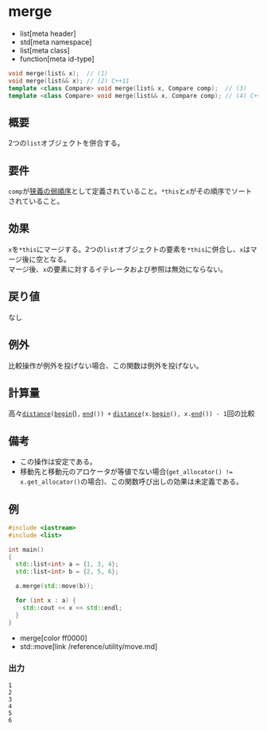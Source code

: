 # merge
* list[meta header]
* std[meta namespace]
* list[meta class]
* function[meta id-type]

```cpp
void merge(list& x);  // (1)
void merge(list&& x); // (2) C++11
template <class Compare> void merge(list& x, Compare comp);  // (3)
template <class Compare> void merge(list&& x, Compare comp); // (4) C++11
```

## 概要
2つの`list`オブジェクトを併合する。


## 要件
`comp`が[狭義の弱順序](/reference/algorithm.md#strict-weak-ordering)として定義されていること。`*this`と`x`がその順序でソートされていること。


## 効果
`x`を`*this`にマージする。2つの`list`オブジェクトの要素を`*this`に併合し、`x`はマージ後に空となる。  
マージ後、`x`の要素に対するイテレータおよび参照は無効にならない。


## 戻り値
なし


## 例外
比較操作が例外を投げない場合、この関数は例外を投げない。


## 計算量
高々[`distance`](/reference/iterator/distance.md)`(`[`begin`](begin.md)()`,` [`end`](end.md)`()) +` [`distance`](/reference/iterator/distance.md)`(x.`[`begin`](begin.md)`(), x.`[`end`](end.md)`()) - 1`回の比較


## 備考
- この操作は安定である。
- 移動先と移動元のアロケータが等値でない場合(`get_allocator() != x.get_allocator()`の場合)、この関数呼び出しの効果は未定義である。


## 例
```cpp
#include <iostream>
#include <list>

int main()
{
  std::list<int> a = {1, 3, 4};
  std::list<int> b = {2, 5, 6};

  a.merge(std::move(b));

  for (int x : a) {
    std::cout << x << std::endl;
  }
}
```
* merge[color ff0000]
* std::move[link /reference/utility/move.md]

### 出力
```
1
2
3
4
5
6
```



